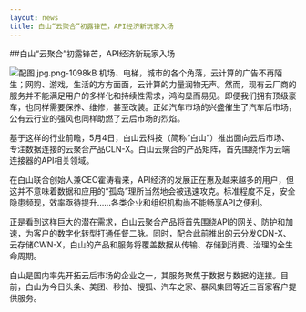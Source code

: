 ```yaml
---
layout: news
title: 白山“云聚合”初露锋芒，API经济新玩家入场
---
```


##白山“云聚合”初露锋芒，API经济新玩家入场


![配图.jpg.png-1098kB][1]
机场、电梯，城市的各个角落，云计算的广告不再陌生；网购、游戏，生活的方方面面，云计算的力量润物无声。然而，现有云厂商的服务并不能满足用户的多样化和持续性需求，鸿沟显而易见。即便我们拥有顶级豪车，也同样需要保养、维修，甚至改装。正如汽车市场的兴盛催生了汽车后市场，公有云行业的强风也同样助燃了云后市场的烈焰。

基于这样的行业前瞻，5月4日，白山云科技（简称“白山”）推出面向云后市场、专注数据连接的云聚合产品CLN-X。白山云聚合的产品矩阵，首先围绕作为云端连接器的API相关领域。

在白山联合创始人兼CEO霍涛看来，API经济的发展正在惠及越来越多的用户，但这并不意味着数据和应用的“孤岛”理所当然地会被迅速攻克。标准程度不足，安全隐患频现，效率亟待提升……各类企业和组织机构尚不能畅享API之便利。

正是看到这样巨大的潜在需求，白山云聚合产品将首先围绕API的网关、防护和加速，为客户的数字化转型打通任督二脉。同时，配合此前推出的云分发CDN-X、云存储CWN-X，白山的产品和服务将覆盖数据从传输、存储到消费、治理的全生命周期。

白山是国内率先开拓云后市场的企业之一，其服务聚焦于数据与数据的连接。目前，白山为今日头条、美团、秒拍、搜狐、汽车之家、暴风集团等近三百家客户提供服务。


  [1]: http://static.zybuluo.com/bsc-jane/teb6wkl3hvi4dbvoi8xj841z/%E9%85%8D%E5%9B%BE.jpg.png